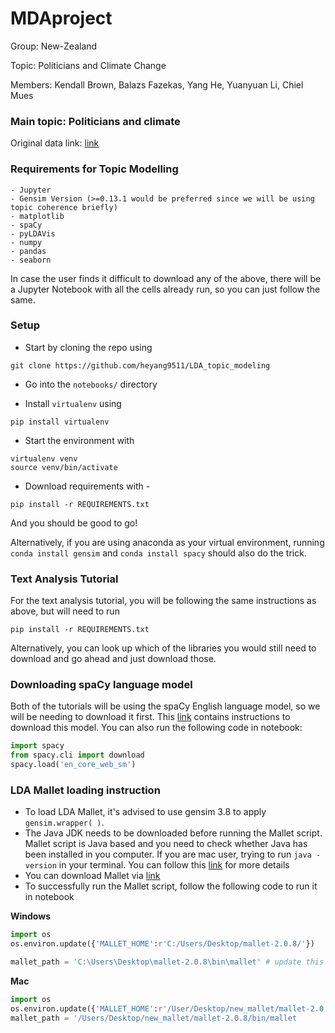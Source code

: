 # MDAproject

Group: New-Zealand

Topic: Politicians and Climate Change

Members: Kendall	Brown, Balazs	Fazekas, Yang	He, Yuanyuan	Li, Chiel	Mues

### Main topic: Politicians and climate 
Original data link: [link](https://dataverse.harvard.edu/dataset.xhtml?persistentId=doi:10.7910/DVN/0TJX8Y)

### Requirements for Topic Modelling

```
- Jupyter
- Gensim Version (>=0.13.1 would be preferred since we will be using topic coherence briefly)
- matplotlib
- spaCy
- pyLDAVis
- numpy
- pandas
- seaborn
```

In case the user finds it difficult to download any of the above, there will be a Jupyter Notebook with all the cells already run, so you can just follow the same.


### Setup

- Start by cloning the repo using

`git clone https://github.com/heyang9511/LDA_topic_modeling`

- Go into the `notebooks/` directory

- Install `virtualenv` using

`pip install virtualenv`

- Start the environment with

```
virtualenv venv
source venv/bin/activate
```

- Download requirements with -

`pip install -r REQUIREMENTS.txt`

And you should be good to go!

Alternatively, if you are using anaconda as your virtual environment, running `conda install gensim` and `conda install spacy` should also do the trick.

### Text Analysis Tutorial

For the text analysis tutorial, you will be following the same instructions as above, but will need to run

`pip install -r REQUIREMENTS.txt`

Alternatively, you can look up which of the libraries you would still need to download and go ahead and just download those.

### Downloading spaCy language model

Both of the tutorials will be using the spaCy English language model, so we will be needing to download it first.
This [link](https://spacy.io/usage/models) contains instructions to download this model. You can also run the following code in notebook:

```python
import spacy
from spacy.cli import download
spacy.load('en_core_web_sm')
```
### LDA Mallet loading instruction
- To load LDA Mallet, it's advised to use gensim 3.8 to apply `gensim.wrapper( )`. 
- The Java JDK needs to be downloaded before running the Mallet script. Mallet script is Java based and you need to check whether Java has been installed in you computer. If you are mac user, trying to run `java -version` in your terminal. You can follow this [link](https://www.gitmemory.com/issue/RaRe-Technologies/gensim/2851/756970247) for more details
- You can download Mallet via [link](http://mallet.cs.umass.edu/)
- To successfully run the Mallet script, follow the following code to run it in notebook

**Windows**
```python
import os
os.environ.update({'MALLET_HOME':r'C:/Users/Desktop/mallet-2.0.8/'})

mallet_path = 'C:\Users\Desktop\mallet-2.0.8\bin\mallet' # update this path

```
**Mac**
```python
import os
os.environ.update({'MALLET_HOME':r'/User/Desktop/new_mallet/mallet-2.0.8/'})
mallet_path = '/Users/Desktop/new_mallet/mallet-2.0.8/bin/mallet

```

